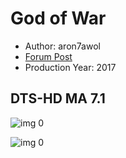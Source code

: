 # God of War

* Author: aron7awol
* [Forum Post](https://www.avsforum.com/threads/bass-eq-for-filtered-movies.2995212/post-58090780)
* Production Year: 2017

## DTS-HD MA 7.1

![img 0](https://i.imgur.com/p7k4c6F.jpg)

![img 0](https://i.imgur.com/2gDUzcm.jpg)

